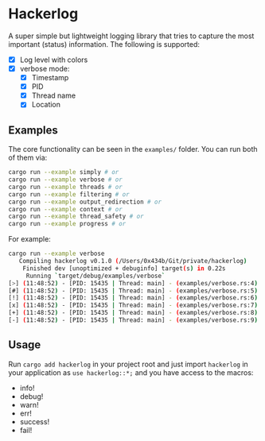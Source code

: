 # Hackerlog

A super simple but lightweight logging library that tries to capture the most important
(status) information. The following is supported:

- [x] Log level with colors
- [x] verbose mode:
  - [x] Timestamp
  - [x] PID
  - [x] Thread name
  - [x] Location

## Examples

The core functionality can be seen in the `examples/` folder.
You can run both of them via:

```bash
cargo run --example simply # or
cargo run --example verbose # or
cargo run --example threads # or
cargo run --example filtering # or
cargo run --example output_redirection # or
cargo run --example context # or
cargo run --example thread_safety # or
cargo run --example progress # or
```

For example:

```bash
cargo run --example verbose
   Compiling hackerlog v0.1.0 (/Users/0x434b/Git/private/hackerlog)
    Finished dev [unoptimized + debuginfo] target(s) in 0.22s
     Running `target/debug/examples/verbose`
[>] (11:48:52) - [PID: 15435 | Thread: main] - (examples/verbose.rs:4) : This is an info message
[#] (11:48:52) - [PID: 15435 | Thread: main] - (examples/verbose.rs:5) : This is a debug message
[!] (11:48:52) - [PID: 15435 | Thread: main] - (examples/verbose.rs:6) : This is a warning message
[x] (11:48:52) - [PID: 15435 | Thread: main] - (examples/verbose.rs:7) : This is an error message
[+] (11:48:52) - [PID: 15435 | Thread: main] - (examples/verbose.rs:8) : This is a success message
[-] (11:48:52) - [PID: 15435 | Thread: main] - (examples/verbose.rs:9) : This is a failure message
```

## Usage

Run `cargo add hackerlog` in your project root and just import `hackerlog` in your application as `use hackerlog::*;` and you have access to the macros:

- info!
- debug!
- warn!
- err!
- success!
- fail!
